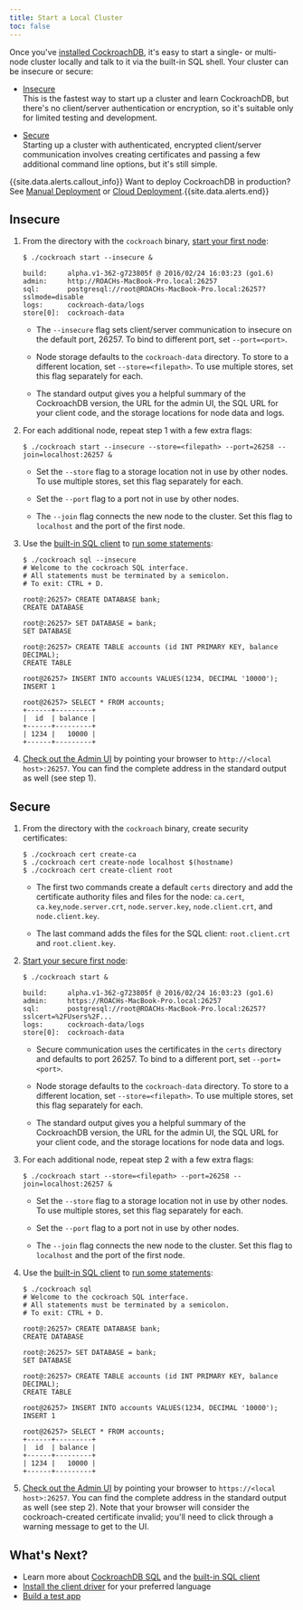 ```yaml
---
title: Start a Local Cluster
toc: false
---
```


Once you've [installed CockroachDB](install-cockroachdb.html), it's easy to start a single- or multi-node cluster locally and talk to it via the built-in SQL shell. Your cluster can be insecure or secure:

- [Insecure](#insecure)  
This is the fastest way to start up a cluster and learn CockroachDB, but there's no client/server authentication or encryption, so it's suitable only for limited testing and development.

- [Secure](#secure)  
Starting up a cluster with authenticated, encrypted client/server communication involves creating certificates and passing a few additional command line options, but it's still simple. 

{{site.data.alerts.callout_info}} Want to deploy CockroachDB in production? See <a href="manual-deployment.html">Manual Deployment</a> or <a href="cloud-deployment.html">Cloud Deployment</a>.{{site.data.alerts.end}}

## Insecure

1. From the directory with the `cockroach` binary, [start your first node](start-a-node.html):

   ~~~ shell
   $ ./cockroach start --insecure &

   build:     alpha.v1-362-g723805f @ 2016/02/24 16:03:23 (go1.6)
   admin:     http://ROACHs-MacBook-Pro.local:26257
   sql:       postgresql://root@ROACHs-MacBook-Pro.local:26257?sslmode=disable
   logs:      cockroach-data/logs
   store[0]:  cockroach-data
   ~~~

   - The `--insecure` flag sets client/server communication to insecure on the default port, 26257. To bind to different port, set `--port=<port>`.

   - Node storage defaults to the `cockroach-data` directory. To store to a different location, set `--store=<filepath>`. To use multiple stores, set this flag separately for each.

   - The standard output gives you a helpful summary of the CockroachDB version, the URL for the admin UI, the SQL URL for your client code, and the storage locations for node data and logs. 

2. For each additional node, repeat step 1 with a few extra flags:

   ~~~ shell
   $ ./cockroach start --insecure --store=<filepath> --port=26258 --join=localhost:26257 &
   ~~~

   - Set the `--store` flag to a storage location not in use by other nodes. To use multiple stores, set this flag separately for each.

   - Set the `--port` flag to a port not in use by other nodes.
  
   - The `--join` flag connects the new node to the cluster. Set this flag to `localhost` and the port of the first node.

3. Use the [built-in SQL client](use-the-built-in-sql-client.html) to [run some statements](learn-cockroachdb-sql.html):

   ~~~ shell
   $ ./cockroach sql --insecure
   # Welcome to the cockroach SQL interface.
   # All statements must be terminated by a semicolon.
   # To exit: CTRL + D.

   root@:26257> CREATE DATABASE bank;
   CREATE DATABASE

   root@:26257> SET DATABASE = bank;
   SET DATABASE

   root@:26257> CREATE TABLE accounts (id INT PRIMARY KEY, balance DECIMAL);
   CREATE TABLE

   root@26257> INSERT INTO accounts VALUES(1234, DECIMAL '10000');
   INSERT 1

   root@26257> SELECT * FROM accounts;
   +------+---------+
   |  id  | balance |
   +------+---------+
   | 1234 |   10000 |
   +------+---------+
   ~~~
 
4. [Check out the Admin UI](explore-the-admin-ui.html) by pointing your browser to `http://<local host>:26257`. You can find the complete address in the standard output as well (see step 1).

## Secure

1. From the directory with the `cockroach` binary, create security certificates:

   ~~~ shell
   $ ./cockroach cert create-ca
   $ ./cockroach cert create-node localhost $(hostname)
   $ ./cockroach cert create-client root
   ~~~

   - The first two commands create a default `certs` directory and add the certificate authority files and files for the node: `ca.cert`, `ca.key`,`node.server.crt`, `node.server.key`, `node.client.crt`, and `node.client.key`. 
   
   - The last command adds the files for the SQL client: `root.client.crt` and `root.client.key`.

2. [Start your secure first node](start-a-node.html):
 
   ~~~ shell
   $ ./cockroach start &

   build:     alpha.v1-362-g723805f @ 2016/02/24 16:03:23 (go1.6)
   admin:     https://ROACHs-MacBook-Pro.local:26257
   sql:       postgresql://root@ROACHs-MacBook-Pro.local:26257?sslcert=%2FUsers%2F...
   logs:      cockroach-data/logs
   store[0]:  cockroach-data
   ~~~

   - Secure communication uses the certificates in the `certs` directory and defaults to port 26257. To bind to a different port, set `--port=<port>`.

   - Node storage defaults to the `cockroach-data` directory. To store to a different location, set `--store=<filepath>`. To use multiple stores, set this flag separately for each.

   - The standard output gives you a helpful summary of the CockroachDB version, the URL for the admin UI, the SQL URL for your client code, and the storage locations for node data and logs. 

3. For each additional node, repeat step 2 with a few extra flags:

   ~~~ shell
   $ ./cockroach start --store=<filepath> --port=26258 --join=localhost:26257 &
   ~~~

   - Set the `--store` flag to a storage location not in use by other nodes. To use multiple stores, set this flag separately for each.

   - Set the `--port` flag to a port not in use by other nodes.
  
   - The `--join` flag connects the new node to the cluster. Set this flag to `localhost` and the port of the first node.

4. Use the [built-in SQL client](use-the-built-in-sql-client.html) to [run some statements](learn-cockroachdb-sql.html):

   ~~~ shell
   $ ./cockroach sql
   # Welcome to the cockroach SQL interface.
   # All statements must be terminated by a semicolon.
   # To exit: CTRL + D.

   root@:26257> CREATE DATABASE bank;
   CREATE DATABASE

   root@:26257> SET DATABASE = bank;
   SET DATABASE

   root@:26257> CREATE TABLE accounts (id INT PRIMARY KEY, balance DECIMAL);
   CREATE TABLE

   root@26257> INSERT INTO accounts VALUES(1234, DECIMAL '10000');
   INSERT 1

   root@26257> SELECT * FROM accounts;
   +------+---------+
   |  id  | balance |
   +------+---------+
   | 1234 |   10000 |
   +------+---------+
   ~~~

5. [Check out the Admin UI](explore-the-admin-ui.html) by pointing your browser to `https://<local host>:26257`. You can find the complete address in the standard output as well (see step 2). Note that your browser will consider the cockroach-created certificate invalid; you'll need to click through a warning message to get to the UI.

## What's Next?

- Learn more about [CockroachDB SQL](learn-cockroachdb-sql.html) and the [built-in SQL client](use-the-built-in-sql-client.html)
- [Install the client driver](install-client-drivers.html) for your preferred language
- [Build a test app](build-a-test-app.html)
